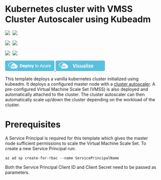 # Kubernetes cluster with VMSS Cluster Autoscaler using Kubeadm

<IMG SRC="https://azurequickstartsservice.blob.core.windows.net/badges/kubernetes-on-ubuntu-vmss/PublicLastTestDate.svg" />&nbsp;
<IMG SRC="https://azurequickstartsservice.blob.core.windows.net/badges/kubernetes-on-ubuntu-vmss/PublicDeployment.svg" />&nbsp;

<IMG SRC="https://azurequickstartsservice.blob.core.windows.net/badges/kubernetes-on-ubuntu-vmss/FairfaxLastTestDate.svg" />&nbsp;
<IMG SRC="https://azurequickstartsservice.blob.core.windows.net/badges/kubernetes-on-ubuntu-vmss/FairfaxDeployment.svg" />&nbsp;

<IMG SRC="https://azurequickstartsservice.blob.core.windows.net/badges/kubernetes-on-ubuntu-vmss/BestPracticeResult.svg" />&nbsp;
<IMG SRC="https://azurequickstartsservice.blob.core.windows.net/badges/kubernetes-on-ubuntu-vmss/CredScanResult.svg" />&nbsp;


<a href="https://portal.azure.com/#create/Microsoft.Template/uri/https%3A%2F%2Fraw.githubusercontent.com%2FAzure%2Fazure-quickstart-templates%2Fmaster%2Fkubernetes-on-ubuntu-vmss%2Fazuredeploy.json" target="_blank">
    <img src="https://raw.githubusercontent.com/Azure/azure-quickstart-templates/master/1-CONTRIBUTION-GUIDE/images/deploytoazure.png"/>
</a>
<a href="http://armviz.io/#/?load=https%3A%2F%2Fraw.githubusercontent.com%2FAzure%2Fazure-quickstart-templates%2Fmaster%2Fkubernetes-on-ubuntu-vmss%2Fazuredeploy.json" target="_blank">
    <img src="https://raw.githubusercontent.com/Azure/azure-quickstart-templates/master/1-CONTRIBUTION-GUIDE/images/visualizebutton.png"/>
</a>


This template deploys a vanilla kubernetes cluster initialized using kubeadm. It deploys a configured master node with a [cluster autoscaler](https://github.com/kubernetes/autoscaler/tree/master/cluster-autoscaler/cloudprovider/azure). A pre-configured Virtual Machine Scale Set (VMSS) is also deployed and automatically attached to the cluster. The cluster autoscaler can then automatically scale up/down the cluster depending on the workload of the cluster.

# Prerequisites 
A Service Principal is required for this template which gives the master node sufficient permissions to scale the Virtual Machine Scale Set. To create a new Service Principal run:
```
az ad sp create-for-rbac --name ServicePrincipalName
```

Both the Service Principal Client ID and Client Secret need to be passed as parameters.
